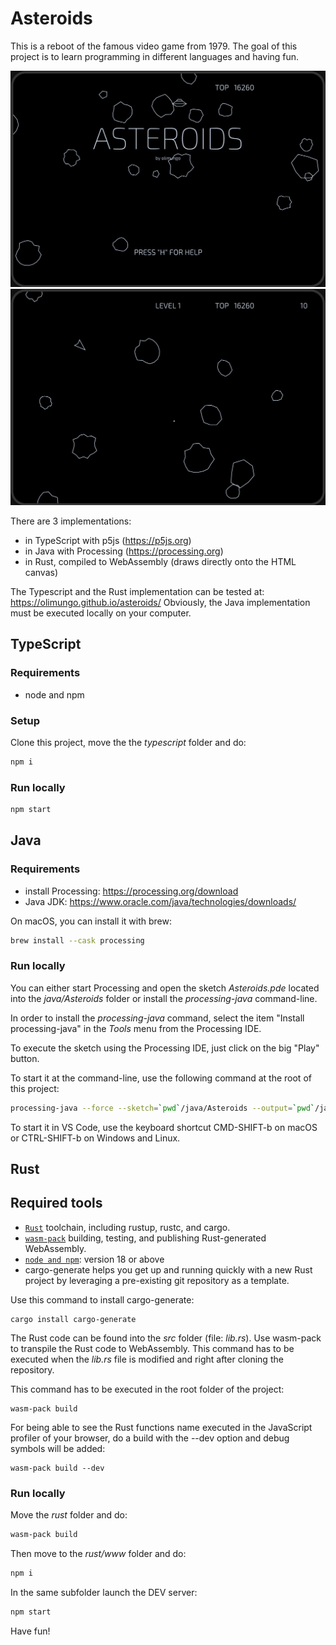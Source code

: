 # Asteroids

This is a reboot of the famous video game from 1979. The goal of this project is to learn programming in different languages and having fun.

<img src="./assets/asteroids-0.png" width="600">
<img src="./assets/asteroids-1.png" width="600">

There are 3 implementations:

-   in TypeScript with p5js (https://p5js.org)
-   in Java with Processing (https://processing.org)
-   in Rust, compiled to WebAssembly (draws directly onto the HTML canvas)

The Typescript and the Rust implementation can be tested at: https://olimungo.github.io/asteroids/
Obviously, the Java implementation must be executed locally on your computer.

## TypeScript

### Requirements

-   node and npm

### Setup

Clone this project, move the the _typescript_ folder and do:

```sh
npm i
```

### Run locally

```sh
npm start
```

## Java

### Requirements

-   install Processing: https://processing.org/download
-   Java JDK: https://www.oracle.com/java/technologies/downloads/

On macOS, you can install it with brew:

```sh
brew install --cask processing
```

### Run locally

You can either start Processing and open the sketch _Asteroids.pde_ located into the _java/Asteroids_ folder or install the _processing-java_ command-line.

In order to install the _processing-java_ command, select the item "Install processing-java" in the _Tools_ menu from the Processing IDE.

To execute the sketch using the Processing IDE, just click on the big "Play" button.

To start it at the command-line, use the following command at the root of this project:

```sh
processing-java --force --sketch=`pwd`/java/Asteroids --output=`pwd`/java/Asteroids/out --run
```

To start it in VS Code, use the keyboard shortcut CMD-SHIFT-b on macOS or CTRL-SHIFT-b on Windows and Linux.

## Rust

## Required tools

-   [`Rust`](https://www.rust-lang.org/tools/install) toolchain, including rustup, rustc, and cargo.
-   [`wasm-pack`](https://rustwasm.github.io/wasm-pack/installer/) building, testing, and publishing Rust-generated WebAssembly.
-   [`node and npm`](https://nodejs.org/): version 18 or above
-   cargo-generate helps you get up and running quickly with a new Rust project by leveraging a pre-existing git repository as a template.

Use this command to install cargo-generate:

```shell
cargo install cargo-generate
```

The Rust code can be found into the _src_ folder (file: _lib.rs_).
Use wasm-pack to transpile the Rust code to WebAssembly. This command has to be executed when the _lib.rs_ file is modified and right after cloning the repository.

This command has to be executed in the root folder of the project:

```shell
wasm-pack build
```

For being able to see the Rust functions name executed in the JavaScript profiler of your browser, do a build with the --dev option and debug symbols will be added:

```shell
wasm-pack build --dev
```

### Run locally

Move the _rust_ folder and do:

```sh
wasm-pack build
```

Then move to the _rust/www_ folder and do:

```sh
npm i
```

In the same subfolder launch the DEV server:

```sh
npm start
```

Have fun!
